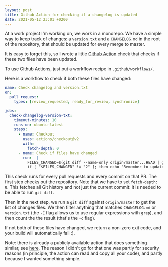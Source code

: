 ```yaml
---
layout: post
title: Github Action for checking if a changelog is updated 
date: 2021-05-12 23:01 +0200
---
```


At a work project I'm working on, we work in a monorepo. We have a simple way to keep track of changes: a `version.txt` and a `CHANGELOG.md` in the root of the repository, that should be updated for every merge to master.

It is easy to forget this, so I wrote a little [Github Action](https://github.com/features/actions) check that checks if these two files have been updated.

To use Github Actions, just put a workflow recipe in `.github/workflows/`.

Here is a workflow to check if both these files have changed:

```yml
name: Check changelog and version.txt
on:
  pull_request:
    types: [review_requested, ready_for_review, synchronize]

jobs:
  check-changelog-version-txt:
    timeout-minutes: 10
    runs-on: ubuntu-latest
    steps:
      - name: Checkout
        uses: actions/checkout@v2
        with:
          fetch-depth: 0
      - name: Check if files have changed
        run:  |
          FILES_CHANGED=$(git diff --name-only origin/master...HEAD | grep -E 'CHANGELOG\.md|version\.txt' -c)
          if [ "$FILES_CHANGED" != "2" ]; then echo "Remember to update CHANGELOG.md and version.txt"; exit 1; fi;
```

This check runs for every pull requests and every commit on that PR. The first step checks out the repository. Note that we have to set `fetch-depth: 0`. This fetches all Git history and not just the current commit: it is needed to be able to run `git diff`.

Then in the next step, we run a `git diff` against `origin/master` to get the list of changes files. We then filter anything that matches `CHANGELOG.md` or `version.txt` (the `-E` flag allows us to use regular expressions with `grep`), and then count the the result (that's the `-c` flag).

If not both of these files have changed, we return a non-zero exit code, and your build will automatically fail :).

Note: there is already a publicly available action that does something similar, see [here](https://github.com/tj-actions/changed-files). The reason I didn't go for that one was partly for security reasons (in principle, the action can read and copy all your code), and partly because I wanted something simple.
